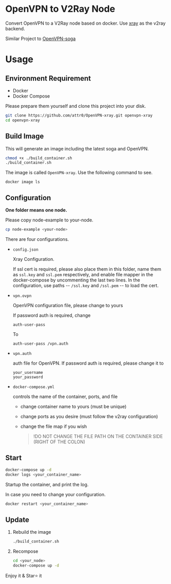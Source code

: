 # OpenVPN to V2Ray Node

Convert OpenVPN to a V2Ray node based on docker. Use [xray](https://github.com/XTLS/Xray-core) as the v2ray backend.


Similar Project to [OpenVPN-soga](https://github.com/attr0/OpenVPN-soga)


# Usage

## Environment Requirement

- Docker
- Docker Compose



Please prepare them yourself and clone this project into your disk.

```bash
git clone https://github.com/attr0/OpenVPN-xray.git openvpn-xray
cd openvpn-xray
```



## Build Image

This will generate an image including the latest soga and OpenVPN.

```bash
chmod +x ./build_container.sh
./build_container.sh
```



The image is called `OpenVPN-xray`. Use the following command to see.

```
docker image ls
```



## Configuration

**One folder means one node.**

Please copy node-example to your-node. 

```bash
cp node-example <your-node>
```



There are four configurations.

- `config.json`

    Xray Configuration. 
    
    If ssl cert is required, please also place them in this folder,  name them as `ssl.key` and `ssl.pem` respectively, and enable file mapper in the docker-compose by uncommenting the last two lines. In the configuration, use paths -- `/ssl.key` and `/ssl.pem` -- to load the cert.


- `vpn.ovpn`

    OpenVPN configuration file, please change to yours

    If password auth is required, change

    ```
    auth-user-pass
    ```
    To

    ```
    auth-user-pass /vpn.auth
    ```

    

- `vpn.auth`

    auth file for OpenVPN. If password auth is required, please change it to

    ```
    your_username
    your_password
    ```

    

- `docker-compose.yml`

    controls the name of the container, ports, and file

    - change container name to yours (must be unique)

    - change ports as you desire (must follow the v2ray configuration)

    - change the file map if you wish

        > !DO NOT CHANGE THE FILE PATH ON THE CONTAINER SIDE (RIGHT OF THE COLON)



## Start

```bash
docker-compose up -d
docker logs <your_container_name>
```

Startup the container, and print the log.



In case you need to change your configuration.

```bash
docker restart <your_container_name>
```



## Update

1. Rebuild the image

    ```bash
    ./build_container.sh
    ```

2. Recompose

    ```bash
    cd <your_node>
    docker-compose up -d
    ```


Enjoy it & Star⭐ it